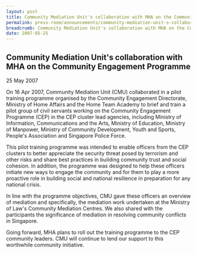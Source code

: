 ```yaml
---
layout: post
title: Community Mediation Unit's collaboration with MHA on the Community Engagement Programme
permalink: press-room/announcements/community-mediation-unit-s-collaboration-with-mha-on-the-community-engagement-programme-one/
breadcrumb: Community Mediation Unit's collaboration with MHA on the Community Engagement Programme
date: 2007-05-25
---
```


<style>
  .image {width: 600px;}
  .image img {max-width: 100%;}
</style>

Community Mediation Unit's collaboration with MHA on the Community Engagement Programme
---

25 May 2007

On 16 Apr 2007, Community Mediation Unit (CMU) collaborated in a pilot training programme organised by the Community Engagement Directorate, Ministry of Home Affairs and the Home Team Academy to brief and train a pilot group of civil servants working on the Community Engagement Programme (CEP) in the CEP cluster lead agencies, including Ministry of Information, Communications and the Arts, Ministry of Education, Ministry of Manpower, Ministry of Community Development, Youth and Sports, People's Association and Singapore Police Force.

This pilot training programme was intended to enable officers from the CEP clusters to better appreciate the security threat posed by terrorism and other risks and share best practices in building community trust and social cohesion. In addition, the programme was designed to help these officers initiate new ways to engage the community and for them to play a more proactive role in building social and national resilience in preparation for any national crisis.

In line with the programme objectives, CMU gave these officers an overview of mediation and specifically, the mediation work undertaken at the Ministry of Law's Community Mediation Centres. We also shared with the participants the significance of mediation in resolving community conflicts in Singapore.

Going forward, MHA plans to roll out the training programme to the CEP community leaders. CMU will continue to lend our support to this worthwhile community initiative.
 
